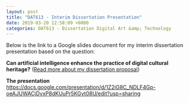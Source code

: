 ```yaml
---
layout: post
title: "DAT613 - Interim Dissertation Presentation"
date: 2019-03-20 12:58:09 +0000
categories: DAT613 - Dissertation Digital Art &amp; Technology
---
```


Below is the link to a Google slides document for my interim dissertation presentation based on the question:

<strong>Can artificial intelligence enhance the practice of digital cultural heritage?</strong> (<a href="https://www.circleseven.co.uk/dat613-dissertation-proposal/">Read more about my dissertation proposal</a>)

<strong>The presentation</strong> <a href="https://docs.google.com/presentation/d/1Z2iG8C_NDLF4Gp-oeAJUWACjDvxP8dKUuPr5KGvt08U/edit?usp=sharing" target="_blank" rel="noopener">https://docs.google.com/presentation/d/1Z2iG8C_NDLF4Gp-oeAJUWACjDvxP8dKUuPr5KGvt08U/edit?usp=sharing</a>